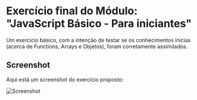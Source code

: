 # Exercício final do Módulo: "JavaScript Básico - Para iniciantes"

Um exercício básico, com a intenção de testar se os conhecimentos inicias (acerca de Functions, Arrays e Objetos), foram corretamente assimilados.


## Screenshot

Aqui está um screenshot do exercício proposto:

![Screenshot](/JavaScript%20Básico%20-%20Para%20iniciantes/Aula%2022/exercicioformulario.png)
